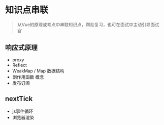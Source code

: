 # 知识点串联

> 从Vue的原理或考点中串联知识点，帮助复习，也可在面试中主动引导面试官


## 响应式原理

- proxy 
- Reflect
- WeakMap / Map 数据结构
- 副作用函数 概念
- 发布订阅


## nextTick

- js事件循环
- 浏览器渲染
